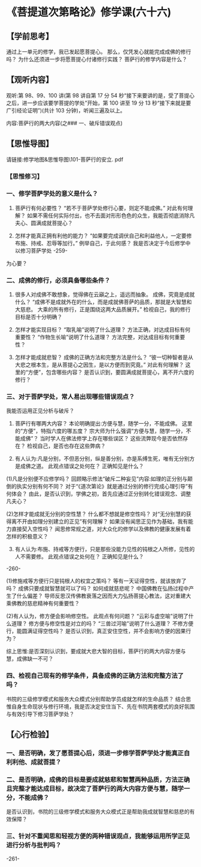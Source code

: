 
# 《菩提道次第略论》修学课(六十六)

## 【学前思考】

通过上一单元的修学，我已发起愿菩提心。
那么，仅凭发心就能完成成佛的修行吗？
为什么还须进一步将愿菩提心付诸修行实践？
菩萨行的修学内容是什么？

## 【观听内容】

观听:第 98、99、100 讲(第 98 讲自第 17 分 54 秒“接下来要讲的是，受了菩提心之后，进一步应该要学菩提的学处”开始，第 100 讲至 19 分 13 秒“接下来就是要广引经论证明”)(共计 103 分钟)，听闻三遍及以上。

内容:菩萨行的两大内容(之### 一、破斥错误观点)

## 【思惟导图】

请链接:修学地图&思惟导图\101-菩萨行的安立. pdf

### 【思惟修习】

### 一、修学菩萨学处的意义是什么？

1. 菩萨行有何必要性？
   “若不于菩萨学处修行心要，则定不能成佛。”
   对此有何理解？
   如果不需任何实际付出，也不去面对形形色色的众生，我能否彻底消除凡夫心、圆满成就菩提心？

2. 怎样才能真正拥有利他的能力？
   “如果要完成调伏自己和利益他人，一定要修布施、持戒、忍辱等加行。”
   例举自己，于此何感？
   我是否决定于今后修学中以修习菩萨学处
   -259-

为心要？

### 二、成佛的修行，必须具备哪些条件？

1. 很多人对成佛不敢想象，觉得佛在云巓之上，遥远而抽象。
   成佛，究竟是成就什么？
   “成佛不是成就外在的什么，而是成就佛菩萨的品质，那就是大智慧和大慈悲。
   大乘的所有修行，正是围绕这两大品质展开。”
   检视自己，我的修行目标是否十分明确？

2. 怎样才能实现目标？
   “取乳喻”说明了什么道理？
   方法正确，对达成目标有何重要性？
   “作物生长喻”说明了什么道理？
   方法完整，对达成目标有何重要性？

3. 怎样才能成就悲智？
   成佛的正确方法和完整方法是什么？
   “彼一切种智者是从大悲之根本生，是从菩提心之因生，是以方便而到究竟。”
   对此有何理解？
   这里的“方便”，包含哪些内容？
   是否认识到，要圆满成就菩提心，离不开六度的修行？

### 三、对于菩萨学处，常人易出现哪些错误观点？

我能否运用正见分析与破斥？

1. 菩萨行有哪两大内容？
   本论明确提出:方便与慧，随学一分，不能成佛。
   这里的“方便”，特指六度的哪五度？
   宗大师为什么强调“方便与慧，随学一分，不能成佛”？
   当时学人在佛法修学上存在哪些误区？
   这些流弊现今是否依然存在？
   检视自己，是否也存在这些弊病？

2. 有人认为:凡是分别，不但恶分别，纵是善分别，亦是系缚生死，唯有无分别方是成佛之道。
   此观点错误之处何在？
   正确知见是什么？

(1)凡是分别便不应修学吗？
回顾略示修法“破斥二种妄见”内容:如理的正分别与颠倒的执实分别有何不同？
对于“《道次第论》就是通过分别的修行完成心理引导”有何体会？
由此，是否认识到，学佛之初，首先应通过正分别转化错误观念、调整凡夫心？

(2)怎样才能成就无分别的空性慧？
什么都不想就是修空性吗？
对“无分别慧的获得离不开由如理分别建立的正见”有何理解？
如果没有闻思正见作为基础，我有能力直接契入空性吗？
闻思修常规之道，对大众化的修学以及佛教的健康发展有着怎样的积极意义？

3. 有人认为:布施、持戒等方便行，只是那些没能力见性的钝根之人所修，见性的人不需要修。
   此观点错误之处何在？
   正确知见是什么？

-260-

(1)修施戒等方便行只是钝根人的权宜之策吗？
等有一天证得空性，就该放弃了吗？
成佛只要成就智慧就可以了吗？
如何成就慈悲呢？
中国佛教在弘扬过程中产生了什么偏差？
导师反思汉传佛教衰落之因而大力弘扬菩提心教法，这对重建大乘佛教的慈悲精神有何重要性？

(2)有人认为，修方便会影响修空性。
此观点有何问题？
“云彩与虚空喻”说明了什么道理？
修方便与修空性是对立的吗？
“三兽过河喻”说明了什么道理？
不修方便行，能圆满证得空性吗？
是否认识到，真正安住空性，并不会影响方便的因果行为？

综上思惟:是否深刻认识到，要成就大悲大智的目标，菩萨行的两大内容方便与慧，成佛缺一不可？

### 四、检视自己现有的修学条件，具备成佛的正确方法和完整方法了吗？

书院的三级修学模式和服务大众模式分别帮助学员成就怎样的生命品质？
结合思惟自身生命现状与修行环境，我是否决定安住当下、先在书院两套模式的良好氛围与有效引导下修习菩萨学处？

## 【心行检验】

### 一、是否明确，发了愿菩提心后，须进一步修学菩萨学处才能真正自利利他、成就菩提？

### 二、是否明确，成佛的目标是要成就慈悲和智慧两种品质，方法正确且完整才能达成目标，故决定了菩萨行的两大内容方便与慧，随学一分，不能成佛？

是否认识到，书院的三级修学模式和服务大众模式正是帮助我成就智慧和慈悲的有效保障？

### 三、针对不重闻思和轻视方便的两种错误观点，我能够运用所学正见进行分析与批判吗？

-261-